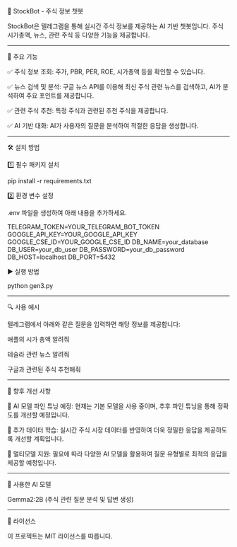 📌 StockBot - 주식 정보 챗봇

StockBot은 텔레그램을 통해 실시간 주식 정보를 제공하는 AI 기반 챗봇입니다. 주식 시가총액, 뉴스, 관련 주식 등 다양한 기능을 제공합니다.

-------

🚀 주요 기능

✅ 주식 정보 조회: 주가, PBR, PER, ROE, 시가총액 등을 확인할 수 있습니다.


✅ 뉴스 검색 및 분석: 구글 뉴스 API를 이용해 최신 주식 관련 뉴스를 검색하고, AI가 분석하여 주요 포인트를 제공합니다.

✅ 관련 주식 추천: 특정 주식과 관련된 추천 주식을 제공합니다.

✅ AI 기반 대화: AI가 사용자의 질문을 분석하여 적절한 응답을 생성합니다.

------

🛠️ 설치 방법

1️⃣ 필수 패키지 설치

pip install -r requirements.txt

2️⃣ 환경 변수 설정

.env 파일을 생성하여 아래 내용을 추가하세요.

TELEGRAM_TOKEN=YOUR_TELEGRAM_BOT_TOKEN
GOOGLE_API_KEY=YOUR_GOOGLE_API_KEY
GOOGLE_CSE_ID=YOUR_GOOGLE_CSE_ID
DB_NAME=your_database
DB_USER=your_db_user
DB_PASSWORD=your_db_password
DB_HOST=localhost
DB_PORT=5432

▶ 실행 방법

python gen3.py

------------------

🔍 사용 예시

텔레그램에서 아래와 같은 질문을 입력하면 해당 정보를 제공합니다:

애플의 시가 총액 알려줘

테슬라 관련 뉴스 알려줘

구글과 관련된 주식 추천해줘


---------------


🔧 향후 개선 사항

📌 AI 모델 파인 튜닝 예정: 현재는 기본 모델을 사용 중이며, 추후 파인 튜닝을 통해 정확도를 개선할 예정입니다.

📌 추가 데이터 학습: 실시간 주식 시장 데이터를 반영하여 더욱 정밀한 응답을 제공하도록 개선할 계획입니다.

📌 멀티모델 지원: 필요에 따라 다양한 AI 모델을 활용하여 질문 유형별로 최적의 응답을 제공할 예정입니다.


-----------------



🤖 사용한 AI 모델

Gemma2:2B (주식 관련 질문 분석 및 답변 생성)

-----------------


📜 라이선스

이 프로젝트는 MIT 라이선스를 따릅니다.
